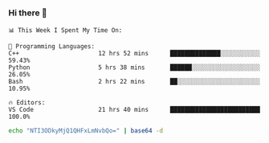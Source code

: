 ### Hi there 👋

<!--START_SECTION:waka-->
```text
📊 This Week I Spent My Time On: 

💬 Programming Languages: 
C++                      12 hrs 52 mins      ██████████████░░░░░░░░░░░   59.43% 
Python                   5 hrs 38 mins       ██████░░░░░░░░░░░░░░░░░░░   26.05% 
Bash                     2 hrs 22 mins       ██░░░░░░░░░░░░░░░░░░░░░░░   10.95%

🔥 Editors: 
VS Code                  21 hrs 40 mins      █████████████████████████   100.0%
```


<!--END_SECTION:waka-->

```bash
echo "NTI3ODkyMjQ1QHFxLmNvbQo=" | base64 -d
```
